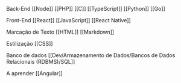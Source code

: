 Back-End
	[[Node]]
	[[PHP]]
	[[C]]
	[[TypeScript]]
	[[Python]]
	[[Go]]

Front-End
	[[React]]
	[[JavaScript]]
	[[React Native]]	

Marcação de Texto
	[[HTML]]
	[[Markdown]]

Estilização
	[[CSS]]

Banco de dados
	[[Dev/Armazenamento de Dados/Bancos de Dados Relacionais (RDBMS)/SQL]]

A aprender
	[[Angular]]